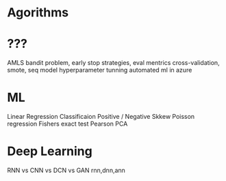 # Agorithms

# ???
AMLS
bandit problem, early stop strategies, eval mentrics
cross-validation, smote, seq model
hyperparameter tunning
automated ml in azure


# ML
Linear Regression
Classificaion
Positive / Negative Skkew
Poisson regression
Fishers exact test
Pearson
PCA

# Deep Learning
RNN vs CNN vs DCN vs GAN
rnn,dnn,ann
